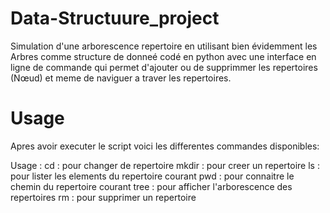 # Data-Structuure_project
Simulation d'une arborescence repertoire en utilisant bien évidemment
les Arbres comme structure de donneé codé en python avec une interface en ligne 
de commande qui permet d'ajouter ou de supprimmer les repertoires (Nœud)
et meme de naviguer a traver les repertoires.
# Usage
Apres avoir executer le script voici les differentes commandes disponibles:

Usage : 
	 cd      : pour changer de repertoire
	 mkdir   : pour creer un repertoire
	 ls      : pour lister les elements du repertoire courant
	 pwd     : pour connaitre le chemin du repertoire courant
	 tree    : pour afficher l'arborescence des repertoires
	 rm      : pour supprimer un repertoire
